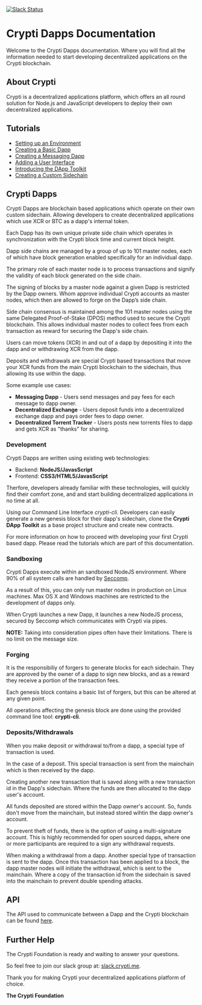 [![Slack Status](http://slack.crypti.me/badge.svg)](http://slack.crypti.me)

# Crypti Dapps Documentation

Welcome to the Crypti Dapps documentation. Where you will find all the information needed to start developing decentralized applications on the Crypti blockchain.

## About Crypti

Crypti is a decentralized applications platform, which offers an all round solution for Node.js and JavaScript developers to deploy their own decentralized applications.

## Tutorials

* [Setting up an Environment](EnvironmentSetup.md)
* [Creating a Basic Dapp](BasicDapp.md)
* [Creating a Messaging Dapp](MessagingDapp.md)
* [Adding a User Interface](UserInterface.md)
* [Introducing the DApp Toolkit](DappToolkit.md)
* [Creating a Custom Sidechain](Sidechain.md)

## Crypti Dapps

Crypti Dapps are blockchain based applications which operate on their own custom sidechain. Allowing developers to create decentralized applications which use XCR or BTC as a dapp's internal token.

Each Dapp has its own unique private side chain which operates in synchronization with the Crypti block time and current block height.

Dapp side chains are managed by a group of up to 101 master nodes, each of which have block generation enabled specifically for an individual dapp.

The primary role of each master node is to process transactions and signify the validity of each block generated on the side chain.

The signing of blocks by a master node against a given Dapp is restricted by the Dapp owners. Whom approve individual Crypti accounts as master nodes, which then are allowed to forge on the Dapp’s side chain.

Side chain consensus is maintained among the 101 master nodes using the same Delegated Proof-of-Stake (DPOS) method used to secure the Crypti blockchain. This allows individual master nodes to collect fees from each transaction as reward for securing the Dapp's side chain.

Users can move tokens (XCR) in and out of a dapp by depositing it into the dapp and or withdrawing XCR from the dapp.

Deposits and withdrawals are special Crypti based transactions that move your XCR funds from the main Crypti blockchain to the sidechain, thus allowing its use within the dapp.

Some example use cases:

  * **Messaging Dapp** - Users send messages and pay fees for each message to dapp owner.
  * **Decentralized Exchange** - Users deposit funds into a decentralized exchange dapp and pays order fees to dapp owner.
  * **Decentralized Torrent Tracker** - Users posts new torrents files to dapp and gets XCR as "thanks" for sharing.

### Development

Crypti Dapps are written using existing web technologies:

  * Backend: **NodeJS/JavasScript**
  * Frontend: **CSS3/HTML5/JavasScript**

Therfore, developers already familiar with these technologies, will quickly find their comfort zone, and and start building decentralized applications in no time at all.

Using our Command Line Interface *crypti-cli*. Developers can easily generate a new genesis block for their dapp's sidechain, clone the **Crypti DApp Toolkit** as a base project structure and create new contracts.

For more information on how to proceed with developing your first Crypti based dapp. Please read the tutorials which are part of this documentation.

### Sandboxing

Crypti Dapps execute within an sandboxed NodeJS environment. Where 90% of all system calls are handled by [Seccomp](https://en.wikipedia.org/wiki/Seccomp).

As a result of this, you can only run master nodes in production on Linux machines. Max OS X and Windows machines are restricted to the development of dapps only.

When Crypti launches a new Dapp, it launches a new NodeJS process, secured by Seccomp which communicates with Crypti via pipes.

**NOTE:** Taking into consideration pipes often have their limitations. There is no limit on the message size.

### Forging

It is the responsibiliy of forgers to generate blocks for each sidechain. They are approved by the owner of a dapp to sign new blocks, and as a reward they receive a portion of the transaction fees.

Each genesis block contains a basic list of forgers, but this can be altered at any given point.

All operations affecting the genesis block are done using the provided command line tool: **crypti-cli**.

### Deposits/Withdrawals

When you make deposit or withdrawal to/from a dapp, a special type of transaction is used.

In the case of a deposit. This special transaction is sent from the mainchain which is then received by the dapp.

Creating another new transaction that is saved along with a new transaction id in the Dapp's sidechain. Where the funds are then allocated to the dapp user's account.

All funds deposited are stored within the Dapp owner's account. So, funds don't move from the mainchain, but instead stored wihtin the dapp owner's account.

To prevent theft of funds, there is the option of using a multi-signature account. This is highly recommended for open sourced dapps, where one or more participants are required to a sign any withdrawal requests.

When making a withdrawal from a dapp. Another special type of transaction is sent to the dapp. Once this transaction has been applied to a block, the dapp master nodes will initiate the withdrawal, which is sent to the mainchain. Where a copy of the transaction id from the sidechain is saved into the mainchain to prevent double spending attacks.

## API

The API used to communicate between a Dapp and the Crypti blockchain can be found [here](http://docs.crypti.me).

## Further Help

The Crypti Foundation is ready and waiting to answer your questions.

So feel free to join our slack group at: [slack.crypti.me](slack.crypti.me).

Thank you for making Crypti your decentralized applications platform of choice.

**The Crypti Foundation**
